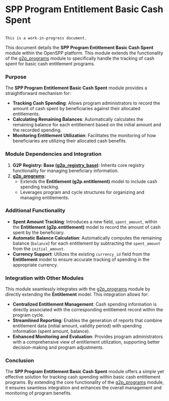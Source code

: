 # SPP Program Entitlement Basic Cash Spent 

```{warning}

This is a work-in-progress document.
```

This document details the **SPP Program Entitlement Basic Cash Spent** module within the OpenSPP platform. This module extends the functionality of the [g2p_programs](g2p_programs) module to specifically handle the tracking of cash spent for basic cash entitlement programs.

### Purpose

The **SPP Program Entitlement Basic Cash Spent** module provides a straightforward mechanism for:

* **Tracking Cash Spending**: Allows program administrators to record the amount of cash spent by beneficiaries against their allocated entitlements.
* **Calculating Remaining Balances**: Automatically calculates the remaining balance for each entitlement based on the initial amount and the recorded spending.
* **Monitoring Entitlement Utilization**: Facilitates the monitoring of how beneficiaries are utilizing their allocated cash benefits.

### Module Dependencies and Integration

1. **G2P Registry: Base ([g2p_registry_base](g2p_registry_base))**: Inherits core registry functionality for managing beneficiary information.
2. **[g2p_programs](g2p_programs)**:
    * Extends the **Entitlement (g2p.entitlement)** model to include cash spending tracking.
    * Leverages program and cycle structures for organizing and managing entitlements. 

### Additional Functionality

* **Spent Amount Tracking**: Introduces a new field, `spent_amount`, within the **Entitlement (g2p.entitlement)** model to record the amount of cash spent by the beneficiary.
* **Automatic Balance Calculation**: Automatically computes the remaining balance (`balance`) for each entitlement by subtracting the `spent_amount` from the `initial_amount`.
* **Currency Support**: Utilizes the existing `currency_id` field from the **Entitlement** model to ensure accurate tracking of spending in the appropriate currency. 

### Integration with Other Modules

This module seamlessly integrates with the [g2p_programs](g2p_programs) module by directly extending the **Entitlement** model. This integration allows for:

* **Centralized Entitlement Management**:  Cash spending information is directly associated with the corresponding entitlement record within the program cycle. 
* **Streamlined Reporting**: Enables the generation of reports that combine entitlement data (initial amount, validity period) with spending information (spent amount, balance).
* **Enhanced Monitoring and Evaluation**: Provides program administrators with a comprehensive view of entitlement utilization, supporting better decision-making and program adjustments. 

### Conclusion

The **SPP Program Entitlement Basic Cash Spent** module offers a simple yet effective solution for tracking cash spending within basic cash entitlement programs. By extending the core functionality of the [g2p_programs](g2p_programs) module, it ensures seamless integration and enhances the overall management and monitoring of program benefits. 
